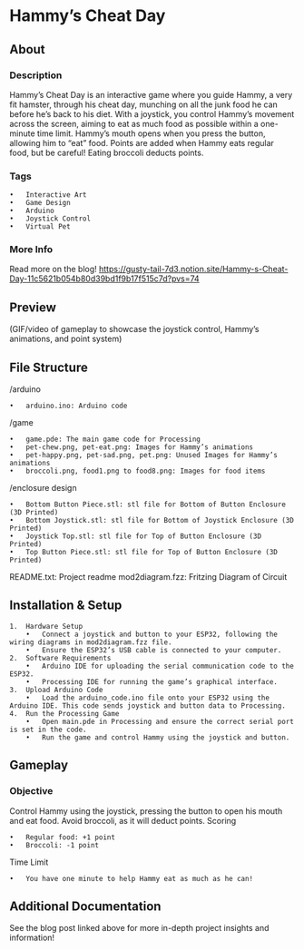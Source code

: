 
# Hammy’s Cheat Day

## About

### Description
Hammy’s Cheat Day is an interactive game where you guide Hammy, a very fit hamster, through his cheat day, munching on all the junk food he can before he’s back to his diet. With a joystick, you control Hammy’s movement across the screen, aiming to eat as much food as possible within a one-minute time limit. Hammy’s mouth opens when you press the button, allowing him to “eat” food. Points are added when Hammy eats regular food, but be careful! Eating broccoli deducts points.

### Tags

	•	Interactive Art
	•	Game Design
	•	Arduino
	•	Joystick Control
	•	Virtual Pet

### More Info
Read more on the blog!
https://gusty-tail-7d3.notion.site/Hammy-s-Cheat-Day-11c5621b054b80d39bd1f9b17f515c7d?pvs=74

## Preview

(GIF/video of gameplay to showcase the joystick control, Hammy’s animations, and point system)

## File Structure

 /arduino

	•	arduino.ino: Arduino code
  /game
  
 	•	game.pde: The main game code for Processing
	•	pet-chew.png, pet-eat.png: Images for Hammy’s animations
 	•	pet-happy.png, pet-sad.png, pet.png: Unused Images for Hammy’s animations
	•	broccoli.png, food1.png to food8.png: Images for food items
  /enclosure design

	•	Bottom Button Piece.stl: stl file for Bottom of Button Enclosure (3D Printed)
 	•	Bottom Joystick.stl: stl file for Bottom of Joystick Enclosure (3D Printed)
	•	Joystick Top.stl: stl file for Top of Button Enclosure (3D Printed)
	•	Top Button Piece.stl: stl file for Top of Button Enclosure (3D Printed)

README.txt: Project readme
mod2diagram.fzz: Fritzing Diagram of Circuit


## Installation & Setup

	1.	Hardware Setup
		•	Connect a joystick and button to your ESP32, following the wiring diagrams in mod2diagram.fzz file.
		•	Ensure the ESP32’s USB cable is connected to your computer.
	2.	Software Requirements
		•	Arduino IDE for uploading the serial communication code to the ESP32.
		•	Processing IDE for running the game’s graphical interface.
	3.	Upload Arduino Code
		•	Load the arduino_code.ino file onto your ESP32 using the Arduino IDE. This code sends joystick and button data to Processing.
	4.	Run the Processing Game
		•	Open main.pde in Processing and ensure the correct serial port is set in the code.
		•	Run the game and control Hammy using the joystick and button.

## Gameplay

### Objective
Control Hammy using the joystick, pressing the button to open his mouth and eat food. Avoid broccoli, as it will deduct points.
Scoring

	•	Regular food: +1 point
	•	Broccoli: -1 point
Time Limit

	•	You have one minute to help Hammy eat as much as he can!

## Additional Documentation

See the blog post linked above for more in-depth project insights and information!
